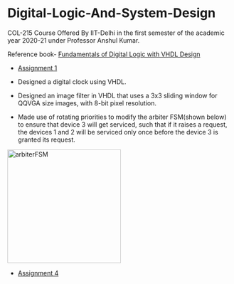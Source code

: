 # Digital-Logic-And-System-Design
COL-215 Course Offered By IIT-Delhi in the first semester of the academic year 2020-21 under Professor Anshul Kumar. 

Reference book- [Fundamentals of Digital Logic with VHDL Design](https://www.flipkart.com/fundamentals-digital-logic-vhdl-design-cd-rom/p/itmfbum95rwfqqza)

- [Assignment 1](https://github.com/anannyamathur/Digital-Logic-And-System-Design/blob/main/Assignment%201.pdf)

- Designed a digital clock using VHDL. 

- Designed an image filter in VHDL that uses a 3x3 sliding window for QQVGA size images, with 8-bit pixel resolution. 


- Made use of rotating priorities to modify the arbiter FSM(shown below) to ensure that device 3 will get serviced, such that if it raises a request, the
devices 1 and 2 will be serviced only once before the device 3 is granted its request.



<img width="255" alt="arbiterFSM" src="https://user-images.githubusercontent.com/78497850/107569799-b9f33d80-6c0e-11eb-9299-24e2acd79bd2.PNG">

- [Assignment 4](https://github.com/anannyamathur/Digital-Logic-And-System-Design/blob/main/Assignment%204.pdf)
